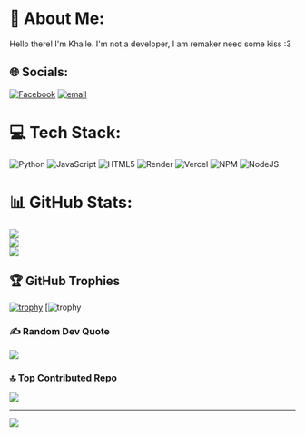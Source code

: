 # 💫 About Me:
Hello there! I'm Khaile. I'm not a developer, I am remaker need some kiss :3


## 🌐 Socials:
[![Facebook](https://img.shields.io/badge/Facebook-%231877F2.svg?logo=Facebook&logoColor=white)](https://www.facebook.com/localhost.pike.soriano) [![email](https://img.shields.io/badge/Email-D14836?logo=gmail&logoColor=white)](mailto:sorinakhaile33@gmail.com) 

# 💻 Tech Stack:
![Python](https://img.shields.io/badge/python-3670A0?style=for-the-badge&logo=python&logoColor=ffdd54) ![JavaScript](https://img.shields.io/badge/javascript-%23323330.svg?style=for-the-badge&logo=javascript&logoColor=%23F7DF1E) ![HTML5](https://img.shields.io/badge/html5-%23E34F26.svg?style=for-the-badge&logo=html5&logoColor=white) ![Render](https://img.shields.io/badge/Render-%46E3B7.svg?style=for-the-badge&logo=render&logoColor=white) ![Vercel](https://img.shields.io/badge/vercel-%23000000.svg?style=for-the-badge&logo=vercel&logoColor=white) ![NPM](https://img.shields.io/badge/NPM-%23CB3837.svg?style=for-the-badge&logo=npm&logoColor=white) ![NodeJS](https://img.shields.io/badge/node.js-6DA55F?style=for-the-badge&logo=node.js&logoColor=white)
# 📊 GitHub Stats:
![](https://github-readme-stats.vercel.app/api?username=khasi-web&theme=gruvbox_light&hide_border=false&include_all_commits=true&count_private=true)<br/>
![](https://nirzak-streak-stats.vercel.app/?user=khasi-web&theme=gruvbox_light&hide_border=false)<br/>
![](https://github-readme-stats.vercel.app/api/top-langs/?username=khasi-web&theme=gruvbox_light&hide_border=false&include_all_commits=true&count_private=true&layout=compact)

## 🏆 GitHub Trophies
[![trophy](https://github-profile-trophy.vercel.app/?username=khasi-web)](https://github.com/khasi-web/github-profile-trophy)
[![trophy](https://github-profile-trophy.vercel.app/?username=khasi-web&column=3&margin-w=15&margin-h=15)

### ✍️ Random Dev Quote
![](https://quotes-github-readme.vercel.app/api?type=horizontal&theme=radical)

### 🔝 Top Contributed Repo
![](https://github-contributor-stats.vercel.app/api?username=khasi-web&limit=5&theme=gruvbox_light&combine_all_yearly_contributions=true)

---
[![](https://visitcount.itsvg.in/api?id=khasi-web&icon=0&color=0)](https://visitcount.itsvg.in)

<!-- Proudly created with GPRM ( https://gprm.itsvg.in ) -->
